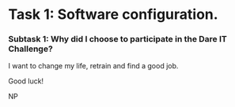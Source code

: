 # Task 1: Software configuration.

### Subtask 1: Why did I choose to participate in the Dare IT Challenge?


I want to change my life, retrain and find a good job.

Good luck! 

NP 

